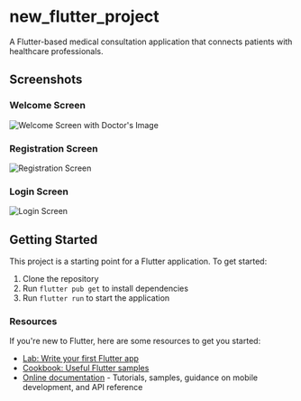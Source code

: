 # new_flutter_project

A Flutter-based medical consultation application that connects patients with healthcare professionals.

## Screenshots

### Welcome Screen
![Welcome Screen with Doctor's Image](image.png)

### Registration Screen
![Registration Screen](image.png)

### Login Screen
![Login Screen](image.png)

## Getting Started

This project is a starting point for a Flutter application. To get started:

1. Clone the repository
2. Run `flutter pub get` to install dependencies
3. Run `flutter run` to start the application

### Resources

If you're new to Flutter, here are some resources to get you started:

- [Lab: Write your first Flutter app](https://docs.flutter.dev/get-started/codelab)
- [Cookbook: Useful Flutter samples](https://docs.flutter.dev/cookbook)
- [Online documentation](https://docs.flutter.dev/) - Tutorials, samples, guidance on mobile development, and API reference
